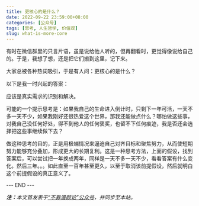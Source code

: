 ```yaml
---
title: 更核心的是什么？
date: 2022-09-22 23:59:00+08:00
categories: [公众号]
tags: [思考, 人生哲学, 价值观]
slug: what-is-more-core
---
```


有时在微信群里的只言片语，虽是说给他人听的，但再翻看时，更觉得像说给自己的。于是，我想了想，还是把它们搬到这里，记下来。

大家总被各种热词吸引，于是有人问：更核心的是什么？

以下是我一时兴起的答案：

应该是真实需求的识别和解决。

可能的一个提示思考是：如果我自己的生命进入倒计时，只剩下一年可活，一天不多一天不少，如果我刚好还很热爱这个世界，那我还能做点什么？哪怕做这些事，对我自己没任何好处，得不到他人的任何褒奖，也留不下任何痕迹，我是否还会选择把这些事继续做下去？

做这种思考的目的，正是用极端情况来逼迫自己对齐目标和聚焦努力，从而使短期努力能够充分叠加，形成更大的长期复利。这是一种思考方法，上面的假设，找到答案后，可以尝试把一年换成两年，同样是一天不多一天不少，看看答案有什么变化。然后三年。。。如此直至一百年甚至更久，以至于取消该前提假设，然后就明白这个前提假设的真正意义了。

<div class="p-5 text-center">--- END ---</div>

<i><b>注：</b>本文首发表于[“不靠谱颜论”公众号](https://mp.weixin.qq.com/s/iPpEtNnJAhqECbNUscp9Ag)，并同步至本站。</i>
